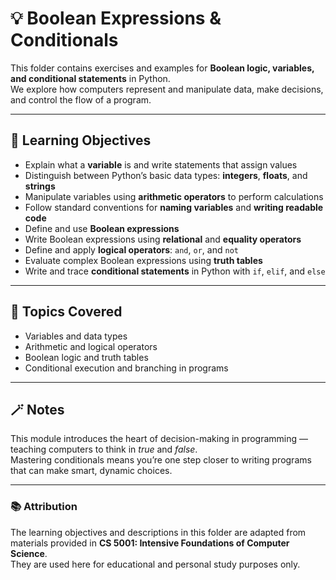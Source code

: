 # 💡 Boolean Expressions & Conditionals

This folder contains exercises and examples for **Boolean logic, variables, and conditional statements** in Python.  
We explore how computers represent and manipulate data, make decisions, and control the flow of a program.

---

## 🎯 Learning Objectives

- Explain what a **variable** is and write statements that assign values  
- Distinguish between Python’s basic data types: **integers**, **floats**, and **strings**  
- Manipulate variables using **arithmetic operators** to perform calculations  
- Follow standard conventions for **naming variables** and **writing readable code**  
- Define and use **Boolean expressions**  
- Write Boolean expressions using **relational** and **equality operators**  
- Define and apply **logical operators**: `and`, `or`, and `not`  
- Evaluate complex Boolean expressions using **truth tables**  
- Write and trace **conditional statements** in Python with `if`, `elif`, and `else`  

---

## 🧩 Topics Covered
- Variables and data types  
- Arithmetic and logical operators  
- Boolean logic and truth tables  
- Conditional execution and branching in programs  

---

## 🪄 Notes
This module introduces the heart of decision-making in programming — teaching computers to think in *true* and *false*.  
Mastering conditionals means you’re one step closer to writing programs that can make smart, dynamic choices.

---

### 📚 Attribution
The learning objectives and descriptions in this folder are adapted from materials provided in **CS 5001: Intensive Foundations of Computer Science**.  
They are used here for educational and personal study purposes only.
